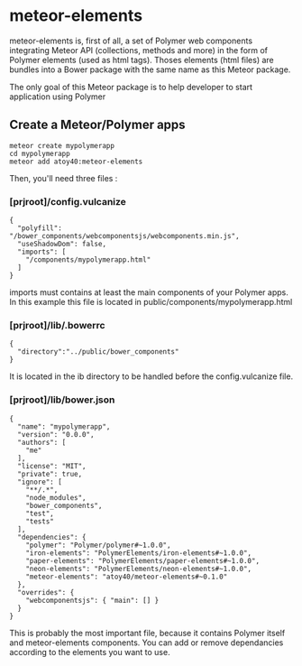 # meteor-elements

meteor-elements is, first of all, a set of Polymer web components
integrating Meteor API (collections, methods and more) in the form of
Polymer elements (used as html tags). Thoses elements (html files)
are bundles into a Bower package with the same name as this Meteor
package.

The only goal of this Meteor package is to help developer to start
application using Polymer

## Create a Meteor/Polymer apps

```
meteor create mypolymerapp
cd mypolymerapp
meteor add atoy40:meteor-elements
```

Then, you'll need three files :

### [prjroot]/config.vulcanize
```
{
  "polyfill": "/bower_components/webcomponentsjs/webcomponents.min.js",
  "useShadowDom": false,
  "imports": [
    "/components/mypolymerapp.html"
  ]
}
```

imports must contains at least the main components of your Polymer apps.
In this example this file is located in public/components/mypolymerapp.html

### [prjroot]/lib/.bowerrc
```
{
  "directory":"../public/bower_components"
}
```

It is located in the ib directory to be handled before the
config.vulcanize file.

### [prjroot]/lib/bower.json
```
{
  "name": "mypolymerapp",
  "version": "0.0.0",
  "authors": [
    "me"
  ],
  "license": "MIT",
  "private": true,
  "ignore": [
    "**/.*",
    "node_modules",
    "bower_components",
    "test",
    "tests"
  ],
  "dependencies": {
    "polymer": "Polymer/polymer#~1.0.0",
    "iron-elements": "PolymerElements/iron-elements#~1.0.0",
    "paper-elements": "PolymerElements/paper-elements#~1.0.0",
    "neon-elements": "PolymerElements/neon-elements#~1.0.0",
    "meteor-elements": "atoy40/meteor-elements#~0.1.0"
  },
  "overrides": {
    "webcomponentsjs": { "main": [] }
  }
}
```

This is probably the most important file, because it contains Polymer
itself and meteor-elements components. You can add or remove
dependancies according to the elements you want to use.

